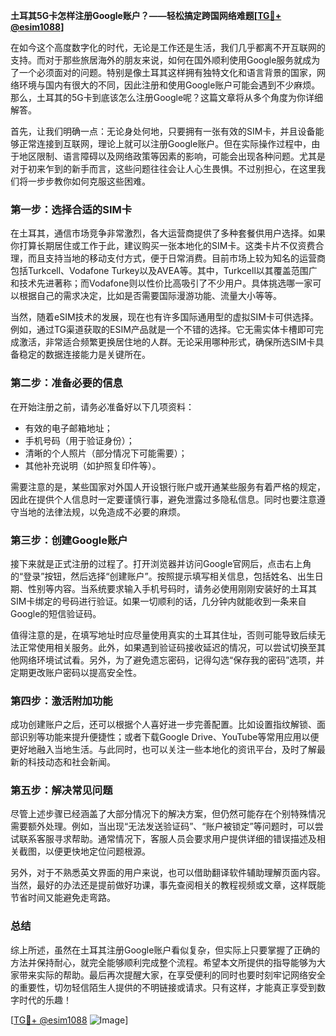 **土耳其5G卡怎样注册Google账户？——轻松搞定跨国网络难题[[TG💪+ @esim1088](https://t.me/s/esim1088)]**

在如今这个高度数字化的时代，无论是工作还是生活，我们几乎都离不开互联网的支持。而对于那些旅居海外的朋友来说，如何在国外顺利使用Google服务就成为了一个必须面对的问题。特别是像土耳其这样拥有独特文化和语言背景的国家，网络环境与国内有很大的不同，因此注册和使用Google账户可能会遇到不少麻烦。那么，土耳其的5G卡到底该怎么注册Google呢？这篇文章将从多个角度为你详细解答。

首先，让我们明确一点：无论身处何地，只要拥有一张有效的SIM卡，并且设备能够正常连接到互联网，理论上就可以注册Google账户。但在实际操作过程中，由于地区限制、语言障碍以及网络政策等因素的影响，可能会出现各种问题。尤其是对于初来乍到的新手而言，这些问题往往会让人心生畏惧。不过别担心，在这里我们将一步步教你如何克服这些困难。

### 第一步：选择合适的SIM卡

在土耳其，通信市场竞争非常激烈，各大运营商提供了多种套餐供用户选择。如果你打算长期居住或工作于此，建议购买一张本地化的SIM卡。这类卡片不仅资费合理，而且支持当地的移动支付方式，便于日常消费。目前市场上较为知名的运营商包括Turkcell、Vodafone Turkey以及AVEA等。其中，Turkcell以其覆盖范围广和技术先进著称；而Vodafone则以性价比高吸引了不少用户。具体挑选哪一家可以根据自己的需求决定，比如是否需要国际漫游功能、流量大小等等。

当然，随着eSIM技术的发展，现在也有许多国际通用型的虚拟SIM卡可供选择。例如，通过TG渠道获取的ESIM产品就是一个不错的选择。它无需实体卡槽即可完成激活，非常适合频繁更换居住地的人群。无论采用哪种形式，确保所选SIM卡具备稳定的数据连接能力是关键所在。

### 第二步：准备必要的信息

在开始注册之前，请务必准备好以下几项资料：
- 有效的电子邮箱地址；
- 手机号码（用于验证身份）；
- 清晰的个人照片（部分情况下可能需要）；
- 其他补充说明（如护照复印件等）。

需要注意的是，某些国家对外国人开设银行账户或开通某些服务有着严格的规定，因此在提供个人信息时一定要谨慎行事，避免泄露过多隐私信息。同时也要注意遵守当地的法律法规，以免造成不必要的麻烦。

### 第三步：创建Google账户

接下来就是正式注册的过程了。打开浏览器并访问Google官网后，点击右上角的“登录”按钮，然后选择“创建账户”。按照提示填写相关信息，包括姓名、出生日期、性别等内容。当系统要求输入手机号码时，请务必使用刚刚安装好的土耳其SIM卡绑定的号码进行验证。如果一切顺利的话，几分钟内就能收到一条来自Google的短信验证码。

值得注意的是，在填写地址时应尽量使用真实的土耳其住址，否则可能导致后续无法正常使用相关服务。此外，如果遇到验证码接收延迟的情况，可以尝试切换至其他网络环境试试看。另外，为了避免遗忘密码，记得勾选“保存我的密码”选项，并定期更改账户密码以提高安全性。

### 第四步：激活附加功能

成功创建账户之后，还可以根据个人喜好进一步完善配置。比如设置指纹解锁、面部识别等功能来提升便捷性；或者下载Google Drive、YouTube等常用应用以便更好地融入当地生活。与此同时，也可以关注一些本地化的资讯平台，及时了解最新的科技动态和社会新闻。

### 第五步：解决常见问题

尽管上述步骤已经涵盖了大部分情况下的解决方案，但仍然可能存在个别特殊情况需要额外处理。例如，当出现“无法发送验证码”、“账户被锁定”等问题时，可以尝试联系客服寻求帮助。通常情况下，客服人员会要求用户提供详细的错误描述及相关截图，以便更快地定位问题根源。

另外，对于不熟悉英文界面的用户来说，也可以借助翻译软件辅助理解页面内容。当然，最好的办法还是提前做好功课，事先查阅相关的教程视频或文章，这样既能节省时间又能避免走弯路。

### 总结

综上所述，虽然在土耳其注册Google账户看似复杂，但实际上只要掌握了正确的方法并保持耐心，就完全能够顺利完成整个流程。希望本文所提供的指导能够为大家带来实际的帮助。最后再次提醒大家，在享受便利的同时也要时刻牢记网络安全的重要性，切勿轻信陌生人提供的不明链接或请求。只有这样，才能真正享受到数字时代的乐趣！

[[TG💪+ @esim1088](https://t.me/s/esim1088) ![Image](https://i.postimg.cc/4NQfJmqS/Snipaste-2025-05-13-00-14-12.png)]